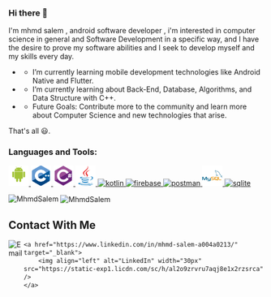 ### Hi there 👋
<!--
- 🔭 I’m currently working on ALEXON INCORP. FOR E-SOLUTIONS
- 🌱 I’m currently learning mobile development technologies like Android Native and Flutter.
- 👯 I’m looking to collaborate on ...
- 🤔 I’m looking for help with ...
- 💬 Ask me about ...
- 📫 How to reach me: ...
- 😄 Pronouns: ...
- ⚡ Fun fact: ...
-->


I'm mhmd salem , android software developer , i'm interested in computer science in general and Software Development in a specific way, and I have the desire to prove my software abilities and I seek to develop myself and my skills every day.
- * I’m currently learning mobile development technologies like Android Native and Flutter.
- * I’m currently learning about Back-End, Database, Algorithms, and Data Structure with C++.
- * Future Goals: Contribute more to the community and learn more about Computer Science and new technologies that arise.

That's all 😃.

<h3 align="left"> Languages and Tools:</h3>
<p align="left"> <a href="https://developer.android.com" target="_blank" rel="noreferrer"> <img src="https://raw.githubusercontent.com/devicons/devicon/master/icons/android/android-original-wordmark.svg" alt="android" width="40" height="40"/> </a> <a href="https://www.w3schools.com/cpp/" target="_blank" rel="noreferrer"> <img src="https://raw.githubusercontent.com/devicons/devicon/master/icons/cplusplus/cplusplus-original.svg" alt="cplusplus" width="40" height="40"/> </a> <a href="https://www.w3schools.com/cs/" target="_blank" rel="noreferrer"> <img src="https://raw.githubusercontent.com/devicons/devicon/master/icons/csharp/csharp-original.svg" alt="csharp" width="40" height="40"/> </a> <a href="https://www.java.com" target="_blank" rel="noreferrer"> <img src="https://raw.githubusercontent.com/devicons/devicon/master/icons/java/java-original.svg" alt="java" width="40" height="40"/> </a> <a href="https://kotlinlang.org" target="_blank" rel="noreferrer"> <img src="https://www.vectorlogo.zone/logos/kotlinlang/kotlinlang-icon.svg" alt="kotlin" width="40" height="40"/> </a> <a href="https://www.python.org" target="_blank" rel="noreferrer"> <a href="https://firebase.google.com/" target="_blank" rel="noreferrer"> <img src="https://www.vectorlogo.zone/logos/firebase/firebase-icon.svg" alt="firebase" width="40" height="40"/> </a> <a href="https://postman.com" target="_blank" rel="noreferrer"> <img src="https://www.vectorlogo.zone/logos/getpostman/getpostman-icon.svg" alt="postman" width="40" height="40"/> </a> <a href="https://www.mysql.com/" target="_blank" rel="noreferrer"> <img src="https://raw.githubusercontent.com/devicons/devicon/master/icons/mysql/mysql-original-wordmark.svg" alt="mysql" width="40" height="40"/> </a> <a href="https://www.sqlite.org/" target="_blank" rel="noreferrer"> <img src="https://www.vectorlogo.zone/logos/sqlite/sqlite-icon.svg" alt="sqlite" width="40" height="40"/> </a>  </p> 

<p><img align="left" src="https://github-readme-stats.vercel.app/api/top-langs?username=mahmoudelshahatt&show_icons=true&locale=en&layout=compact" alt="MhmdSalem" /></p>

<p>&nbsp;<img align="center" src="https://github-readme-stats.vercel.app/api?username=mhmdsalem33&show_icons=true&locale=en" alt="MhmdSalem" /></p>


 ## Contact With Me
<!-- <img align="left" alt="Mhmd salem | email" width="30px" src="https://ssl.gstatic.com/ui/v1/icons/mail/images/favicon5.ico" /> --> 
<!-- <img align="left" alt="Mhmd salem | Linkedin" width="30px" src="https://static-exp1.licdn.com/sc/h/al2o9zrvru7aqj8e1x2rzsrca" /> -->
  <a href="mhmd.salem33@yahoo.com" target="_blank">
        <img align="left" alt="Email" width="30px" src="https://ssl.gstatic.com/ui/v1/icons/mail/images/favicon5.ico" />
    </a>

  <!-- LinkedIn Icon -->
    <a href="https://www.linkedin.com/in/mhmd-salem-a004a0213/" target="_blank">
        <img align="left" alt="LinkedIn" width="30px" src="https://static-exp1.licdn.com/sc/h/al2o9zrvru7aqj8e1x2rzsrca" />
    </a>
